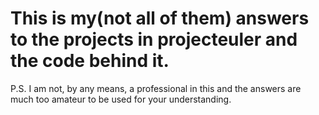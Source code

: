 # This is my(not all of them) answers to the projects in projecteuler and the code behind it.
P.S. I am not, by any means, a professional in this and the answers are much too amateur to be used for your understanding.
